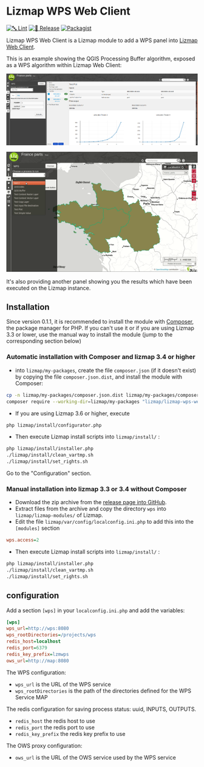 # Lizmap WPS Web Client

[![🔤 Lint](https://github.com/3liz/lizmap-wps-web-client-module/actions/workflows/lint.yml/badge.svg)](https://github.com/3liz/lizmap-wps-web-client-module/actions/workflows/lint.yml)
[![🚀 Release](https://github.com/3liz/lizmap-wps-web-client-module/actions/workflows/release.yml/badge.svg)](https://github.com/3liz/lizmap-wps-web-client-module/actions/workflows/release.yml)
[![Packagist](https://img.shields.io/packagist/v/lizmap/lizmap-wps-web-client)](https://packagist.org/packages/lizmap/lizmap-wps-web-client)

Lizmap WPS Web Client is a Lizmap module to add a WPS panel into [Lizmap Web Client](https://github.com/3liz/lizmap-web-client/).

This is an example showing the QGIS Processing Buffer algorithm, exposed as a WPS algorithm within Lizmap Web Client:

![Screenshot](docs/media/screenshot.png)

![Demo gif](docs/media/demo.gif)

It's also providing another panel showing you the results which have been executed on the Lizmap instance.

## Installation

Since version 0.1.1, it is recommended to install the module
with [Composer](https://getcomposer.org), the package manager for PHP.
If you can't use it or if you are using Lizmap 3.3 or lower, use the manual way to
install the module (jump to the corresponding section below)

### Automatic installation with Composer and lizmap 3.4 or higher

* into `lizmap/my-packages`, create the file `composer.json` (if it doesn't exist)
  by copying the file `composer.json.dist`, and install the module with Composer:

```bash
cp -n lizmap/my-packages/composer.json.dist lizmap/my-packages/composer.json
composer require --working-dir=lizmap/my-packages "lizmap/lizmap-wps-web-client"
```

* If you are using Lizmap 3.6 or higher, execute

```bash
php lizmap/install/configurator.php
```

* Then execute Lizmap install scripts into `lizmap/install/` :

```bash
php lizmap/install/installer.php
./lizmap/install/clean_vartmp.sh
./lizmap/install/set_rights.sh
```

Go to the "Configuration" section.

### Manual installation into lizmap 3.3 or 3.4 without Composer

* Download the zip archive from the [release page into GitHub](https://github.com/3liz/lizmap-wps-web-client-module/releases).
* Extract files from the archive and copy the directory `wps` into `lizmap/lizmap-modules/` of Lizmap.
* Edit the file  `lizmap/var/config/localconfig.ini.php` to add this 
  into the `[modules]` section

```ini
wps.access=2
```

* Then execute Lizmap install scripts into `lizmap/install/` :

```bash
php lizmap/install/installer.php
./lizmap/install/clean_vartmp.sh
./lizmap/install/set_rights.sh
```


## configuration

Add a section `[wps]` in your `localconfig.ini.php` and add the variables:

```ini
[wps]
wps_url=http://wps:8080
wps_rootDirectories=/projects/wps
redis_host=localhost
redis_port=6379
redis_key_prefix=lzmwps
ows_url=http://map:8080
```

The WPS configuration:

* `wps_url` is the URL of the WPS service
* `wps_rootDirectories` is the path of the directories defined for the WPS Service MAP 

The redis configuration for saving process status: uuid, INPUTS, OUTPUTS.

* `redis_host` the redis host to use
* `redis_port` the redis port to use
* `redis_key_prefix` the redis key prefix to use

The OWS proxy configuration:

* `ows_url` is the URL of the OWS service used by the WPS service
